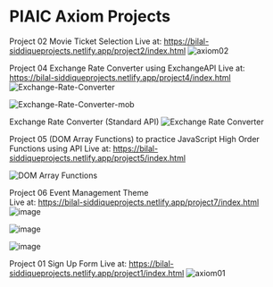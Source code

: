 # PIAIC Axiom Projects

Project 02
Movie Ticket Selection 
Live at: https://bilal-siddiqueprojects.netlify.app/project2/index.html
![axiom02](https://user-images.githubusercontent.com/64930024/170839941-53e771d4-d7bc-4352-80e9-3b7bd2b23ff9.png)

Project 04
Exchange Rate Converter using ExchangeAPI 
Live at: https://bilal-siddiqueprojects.netlify.app/project4/index.html
![Exchange-Rate-Converter](https://user-images.githubusercontent.com/64930024/189537030-5d90c1f7-6938-442c-bd04-051bfd5f2d5e.png)

![Exchange-Rate-Converter-mob](https://user-images.githubusercontent.com/64930024/189537095-27597ea4-a677-4b3a-9597-a0b7b9fa236d.png)

Exchange Rate Converter (Standard API) 
![Exchange Rate Converter](https://user-images.githubusercontent.com/64930024/189537131-626c0eae-a6c4-4e6f-a574-310e834b5d3b.png)

Project 05
(DOM Array Functions) to practice JavaScript High Order Functions using API
Live at: https://bilal-siddiqueprojects.netlify.app/project5/index.html

![DOM Array Functions](https://user-images.githubusercontent.com/64930024/189537332-ff8d01c1-40e3-403c-8a74-2b24c2983145.png)

Project 06 
Event Management Theme  
Live at: https://bilal-siddiqueprojects.netlify.app/project7/index.html
![image](https://user-images.githubusercontent.com/64930024/189537567-09d175e3-cd6b-43f4-baae-a8bb3521ffdc.png)

![image](https://user-images.githubusercontent.com/64930024/189537809-617a188d-f817-4abc-a8b9-e5c23710c056.png)

![image](https://user-images.githubusercontent.com/64930024/189537740-1f4e4389-9ba0-4a39-a2d1-2a7fa5cb82a9.png)

Project 01
Sign Up Form 
Live at: https://bilal-siddiqueprojects.netlify.app/project1/index.html
![axiom01](https://user-images.githubusercontent.com/64930024/170840203-8b094e91-4cf8-42ad-8abc-43e1ca764ec5.png)


